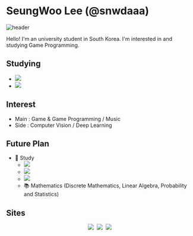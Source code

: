 # SeungWoo Lee (@snwdaaa)

![header](https://capsule-render.vercel.app/api?type=soft&color=auto&height=150&section=header&text=🤓&fontSize=70&animation=none)

Hello! I'm an university student in South Korea. I'm interested in and studying Game Programming.

## Studying
- <img src="https://img.shields.io/badge/C-A8B9CC?style=flat-square&logo=C&logoColor=white"/>
- <img src="https://img.shields.io/badge/C++-00599C?style=flat-square&logo=C%2B%2B&logoColor=white"/>

## Interest
- Main : Game & Game Programming / Music
- Side : Computer Vision / Deep Learning

## Future Plan
- 💪 Study
    - <img src="https://img.shields.io/badge/C%23-239120?style=flat-square&logo=C%20Sharp&logoColor=white"/>
    - <img src="https://img.shields.io/badge/Python-3766AB?style=flat-square&logo=Python&logoColor=white"/>
    - <img src="https://img.shields.io/badge/Unreal Engine 4-313131?style=flat-square&logo=Unreal%20Engine&logoColor=white"/>
    - 📚 Mathematics (Discrete Mathematics, Linear Algebra, Probability and Statistics)

## Sites
<p align="center">
    <a href="https://kkj4818.tistory.com/"><img src="https://img.shields.io/badge/Tech Blog-3766AB?style=flat-square&logo=GitHub&logoColor=black"/></a>&nbsp
    <a href="https://www.instagram.com/snwdaaa/"><img src="https://img.shields.io/badge/Instagram-E4405F?style=flat-square&logo=Instagram&logoColor=white"/></a>&nbsp
    <a href="https://www.youtube.com/channel/UCcGO7Oxi7cYaswsPFsEZHPA"><img src="https://img.shields.io/badge/Youtube-FF0000?style=flat-square&logo=Youtube&logoColor=white"/></a>
</p>
